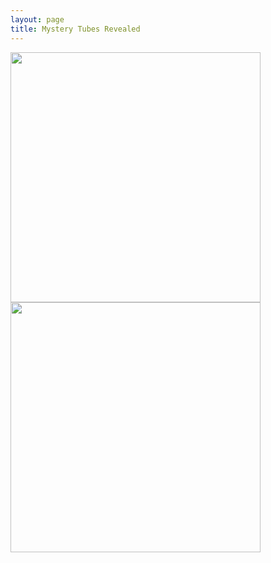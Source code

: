 ```yaml
---
layout: page
title: Mystery Tubes Revealed
---
```


<img src="\images\MysteryTube2.jpg" height="400" align="left" style="margin-right: 20px"/>

<img src="\images\MysteryTubeCartoon1.png" height="400" align="left" style="margin-right: 20px"/>